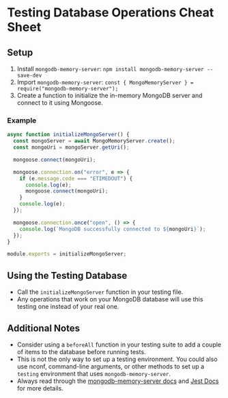 # Testing Database Operations Cheat Sheet

## Setup
1. Install `mongodb-memory-server`: `npm install mongodb-memory-server --save-dev`
2. Import `mongodb-memory-server`: `const { MongoMemoryServer } = require("mongodb-memory-server");`
3. Create a function to initialize the in-memory MongoDB server and connect to it using Mongoose.

### Example
```javascript
async function initializeMongoServer() {
  const mongoServer = await MongoMemoryServer.create();
  const mongoUri = mongoServer.getUri();

  mongoose.connect(mongoUri);

  mongoose.connection.on("error", e => {
    if (e.message.code === "ETIMEDOUT") {
      console.log(e);
      mongoose.connect(mongoUri);
    }
    console.log(e);
  });

  mongoose.connection.once("open", () => {
    console.log(`MongoDB successfully connected to ${mongoUri}`);
  });
}

module.exports = initializeMongoServer;
```

## Using the Testing Database
- Call the `initializeMongoServer` function in your testing file.
- Any operations that work on your MongoDB database will use this testing one instead of your real one.

## Additional Notes
- Consider using a `beforeAll` function in your testing suite to add a couple of items to the database before running tests.
- This is not the only way to set up a testing environment. You could also use nconf, command-line arguments, or other methods to set up a `testing` environment that uses `mongodb-memory-server`.
- Always read through the [mongodb-memory-server docs](https://github.com/nodkz/mongodb-memory-server) and [Jest Docs](https://jestjs.io/docs/en/mongodb) for more details.